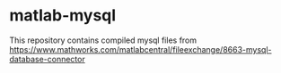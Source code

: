 # matlab-mysql
This repository contains compiled mysql files from https://www.mathworks.com/matlabcentral/fileexchange/8663-mysql-database-connector
